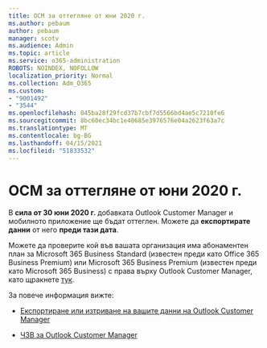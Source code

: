 ```yaml
---
title: OCM за оттегляне от юни 2020 г.
ms.author: pebaum
author: pebaum
manager: scotv
ms.audience: Admin
ms.topic: article
ms.service: o365-administration
ROBOTS: NOINDEX, NOFOLLOW
localization_priority: Normal
ms.collection: Adm_O365
ms.custom:
- "9001492"
- "3544"
ms.openlocfilehash: 045ba28f29fcd37b7cbf7d5566bd4ae5c7210fe6
ms.sourcegitcommit: 8bc60ec34bc1e40685e3976576e04a2623f63a7c
ms.translationtype: MT
ms.contentlocale: bg-BG
ms.lasthandoff: 04/15/2021
ms.locfileid: "51833532"
---
```

# <a name="ocm-to-be-retired-june-2020"></a>OCM за оттегляне от юни 2020 г.


В **сила от 30 юни 2020 г.** добавката Outlook Customer Manager и мобилното приложение ще бъдат оттеглен. Можете да  **експортирате данни**  от него  **преди тази дата**.  

Можете да проверите кой във вашата организация има абонаментен план за Microsoft 365 Business Standard (известен преди като Office 365 Business Premium) или Microsoft 365 Business Premium (известен преди като Microsoft 365 Business) с права върху Outlook Customer Manager, като щракнете [тук](https://admin.microsoft.com/AdminPortal/Home?ref=/users).

За повече информация вижте:

- [Експортиране или изтриване на вашите данни на Outlook Customer Manager](https://support.office.com/article/1a421cb4-e8de-4b44-bfb8-710b92820439)

- [ЧЗВ за Outlook Customer Manager](https://techcommunity.microsoft.com/t5/outlook-customer-manager/faq-frequently-asked-questions-about-outlook-customer-manager/m-p/29680)
